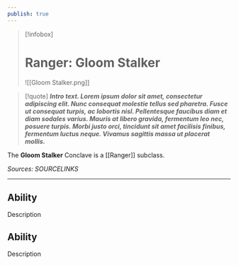 ```yaml
---
publish: true
---
```

> [!infobox]
> # Ranger: Gloom Stalker
> ![[Gloom Stalker.png]]

> [!quote]
> **_Intro text. Lorem ipsum dolor sit amet, consectetur adipiscing elit. Nunc consequat molestie tellus sed pharetra. Fusce ut consequat turpis, ac lobortis nisl. Pellentesque faucibus diam et diam sodales varius. Mauris at libero gravida, fermentum leo nec, posuere turpis. Morbi justo orci, tincidunt sit amet facilisis finibus, fermentum luctus neque. Vivamus sagittis massa ut placerat mollis._**

The **Gloom Stalker** Conclave is a [[Ranger]] subclass.

*Sources: SOURCELINKS*
***
## Ability
Description
## Ability
Description